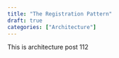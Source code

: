 ```yaml
---
title: "The Registration Pattern"
draft: true
categories: ["Architecture"]
---
```


This is architecture post 112
